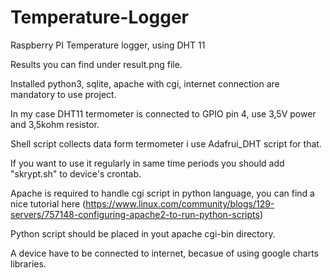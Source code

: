 # Temperature-Logger
Raspberry PI Temperature logger, using DHT 11

Results you can find under result.png file.

Installed python3, sqlite, apache with cgi, internet connection are mandatory to use project.

In my case DHT11 termometer is connected to GPIO pin 4, use 3,5V power and 3,5kohm resistor.

Shell script collects data form termometer i use Adafrui_DHT script for that.

If you want to use it regularly in same time periods you should add "skrypt.sh" to device's crontab.

Apache is required to handle cgi script in python language, you can find a nice tutorial here (https://www.linux.com/community/blogs/129-servers/757148-configuring-apache2-to-run-python-scripts)

Python script should be placed in yout apache cgi-bin directory.

A device have to be connected to internet, becasue of using google charts libraries.

